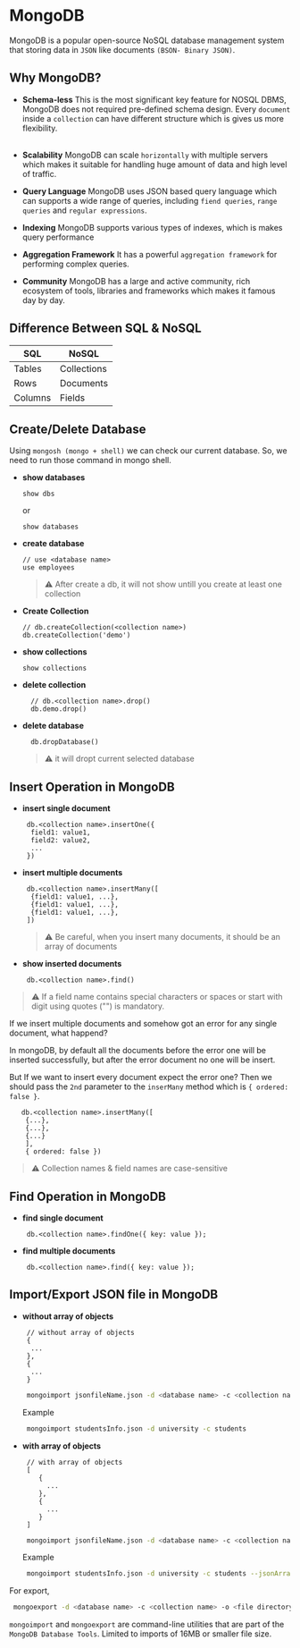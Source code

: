 # MongoDB

MongoDB is a popular open-source NoSQL database management system that storing data in `JSON` like documents `(BSON- Binary JSON)`.

## Why MongoDB?

- **Schema-less**
  This is the most significant key feature for NOSQL DBMS, MongoDB does not required pre-defined schema design. Every `document` inside a `collection` can have different structure which is gives us more flexibility.<br><br>

- **Scalability**
  MongoDB can scale `horizontally` with multiple servers which makes it suitable for handling huge amount of data and high level of traffic.

- **Query Language**
  MongoDB uses JSON based query language which can supports a wide range of queries, including `fiend queries`, `range queries` and `regular expressions`.

- **Indexing**
  MongoDB supports various types of indexes, which is makes query performance

- **Aggregation Framework**
  It has a powerful `aggregation framework` for performing complex queries.

- **Community**
  MongoDB has a large and active community, rich ecosystem of tools, libraries and frameworks which makes it famous day by day.

## Difference Between SQL & NoSQL

| SQL     | NoSQL       |
| ------- | ----------- |
| Tables  | Collections |
| Rows    | Documents   |
| Columns | Fields      |

## Create/Delete Database

Using `mongosh (mongo + shell)` we can check our current database. So, we need to run those command in mongo shell.

- **show databases**

  ```mongoDB
  show dbs
  ```

  or

  ```mongoDB
  show databases
  ```

- **create database**

  ```mongoDB
  // use <database name>
  use employees
  ```

  > :warning: After create a db, it will not show untill you create at least one collection

- **Create Collection**

  ```mongoDB
  // db.createCollection(<collection name>)
  db.createCollection('demo')
  ```

- **show collections**

  ```mongoDB
  show collections
  ```

- **delete collection**

  ```mongoDB
    // db.<collection name>.drop()
    db.demo.drop()
  ```

- **delete database**
  ```mongoDB
    db.dropDatabase()
  ```
  > :warning: it will dropt current selected database

## Insert Operation in MongoDB

- **insert single document**

  ```mongoDB
   db.<collection name>.insertOne({
    field1: value1,
    field2: value2,
    ...
   })
  ```

- **insert multiple documents**

  ```mongoDB
   db.<collection name>.insertMany([
    {field1: value1, ...},
    {field1: value1, ...},
    {field1: value1, ...},
   ])
  ```

  > :warning: Be careful, when you insert many documents, it should be an array of documents

- **show inserted documents**
  ```mongoDB
   db.<collection name>.find()
  ```

> :warning: If a field name contains special characters or spaces or start with digit using quotes ("") is mandatory.

If we insert multiple documents and somehow got an error for any single document, what happend?

In mongoDB, by default all the documents before the error one will be inserted successfully, but after the error document no one will be insert.

But If we want to insert every document expect the error one? Then we should pass the `2nd` parameter to the `inserMany` method which is `{ ordered: false }`.

```mongoDB
   db.<collection name>.insertMany([
    {...},
    {...},
    {...}
    ],
    { ordered: false })
```

> :warning: Collection names & field names are case-sensitive

## Find Operation in MongoDB

- **find single document**

  ```mongoDB
   db.<collection name>.findOne({ key: value });
  ```

- **find multiple documents**
  ```mongoDB
   db.<collection name>.find({ key: value });
  ```

## Import/Export JSON file in MongoDB

- **without array of objects**

  ```mongoDB
   // without array of objects
   {
    ...
   },
   {
    ...
   }
  ```

  ```sh
   mongoimport jsonfileName.json -d <database name> -c <collection name>
  ```

  Example

  ```sh
   mongoimport studentsInfo.json -d university -c students
  ```

- **with array of objects**
  ```mongoDB
   // with array of objects
   [
      {
        ...
      },
      {
        ...
      }
   ]
  ```
  ```sh
   mongoimport jsonfileName.json -d <database name> -c <collection name> --jsonArray
  ```
  Example
  ```sh
   mongoimport studentsInfo.json -d university -c students --jsonArray
  ```

For export,

```sh
 mongoexport -d <database name> -c <collection name> -o <file directory with name>.json
```

`mongoimport` and `mongoexport` are command-line utilities that are part of the `MongoDB Database Tools`. Limited to imports of 16MB or smaller file size.

